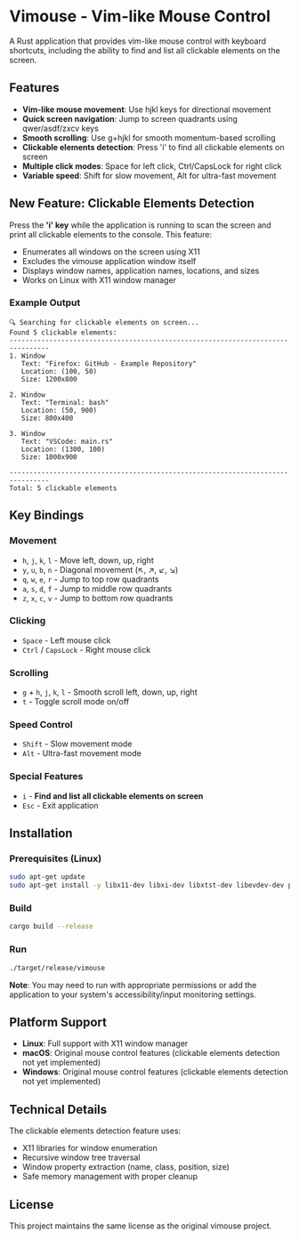 # Vimouse - Vim-like Mouse Control

A Rust application that provides vim-like mouse control with keyboard shortcuts, including the ability to find and list all clickable elements on the screen.

## Features

- **Vim-like mouse movement**: Use hjkl keys for directional movement
- **Quick screen navigation**: Jump to screen quadrants using qwer/asdf/zxcv keys
- **Smooth scrolling**: Use g+hjkl for smooth momentum-based scrolling
- **Clickable elements detection**: Press 'i' to find all clickable elements on screen
- **Multiple click modes**: Space for left click, Ctrl/CapsLock for right click
- **Variable speed**: Shift for slow movement, Alt for ultra-fast movement

## New Feature: Clickable Elements Detection

Press the **'i' key** while the application is running to scan the screen and print all clickable elements to the console. This feature:

- Enumerates all windows on the screen using X11
- Excludes the vimouse application window itself
- Displays window names, application names, locations, and sizes
- Works on Linux with X11 window manager

### Example Output

```
🔍 Searching for clickable elements on screen...
Found 5 clickable elements:
--------------------------------------------------------------------------------
1. Window
   Text: "Firefox: GitHub - Example Repository"
   Location: (100, 50)
   Size: 1200x800

2. Window
   Text: "Terminal: bash"
   Location: (50, 900)
   Size: 800x400

3. Window
   Text: "VSCode: main.rs"
   Location: (1300, 100)
   Size: 1000x900

--------------------------------------------------------------------------------
Total: 5 clickable elements
```

## Key Bindings

### Movement
- `h`, `j`, `k`, `l` - Move left, down, up, right
- `y`, `u`, `b`, `n` - Diagonal movement (↖, ↗, ↙, ↘)
- `q`, `w`, `e`, `r` - Jump to top row quadrants
- `a`, `s`, `d`, `f` - Jump to middle row quadrants  
- `z`, `x`, `c`, `v` - Jump to bottom row quadrants

### Clicking
- `Space` - Left mouse click
- `Ctrl` / `CapsLock` - Right mouse click

### Scrolling
- `g` + `h`, `j`, `k`, `l` - Smooth scroll left, down, up, right
- `t` - Toggle scroll mode on/off

### Speed Control
- `Shift` - Slow movement mode
- `Alt` - Ultra-fast movement mode

### Special Features
- `i` - **Find and list all clickable elements on screen**
- `Esc` - Exit application

## Installation

### Prerequisites (Linux)

```bash
sudo apt-get update
sudo apt-get install -y libx11-dev libxi-dev libxtst-dev libevdev-dev pkg-config autotools-dev autoconf libtool
```

### Build

```bash
cargo build --release
```

### Run

```bash
./target/release/vimouse
```

**Note**: You may need to run with appropriate permissions or add the application to your system's accessibility/input monitoring settings.

## Platform Support

- **Linux**: Full support with X11 window manager
- **macOS**: Original mouse control features (clickable elements detection not yet implemented)
- **Windows**: Original mouse control features (clickable elements detection not yet implemented)

## Technical Details

The clickable elements detection feature uses:
- X11 libraries for window enumeration
- Recursive window tree traversal
- Window property extraction (name, class, position, size)
- Safe memory management with proper cleanup

## License

This project maintains the same license as the original vimouse project.
